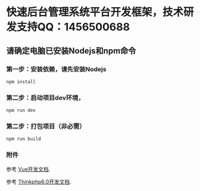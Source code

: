 # 快速后台管理系统平台开发框架，技术研发支持QQ：1456500688

## 请确定电脑已安装Nodejs和npm命令
### 第一步：安装依赖，请先安装Nodejs

```
npm install
```

### 第二步：启动项目dev环境，

```
npm run dev
```

### 第二步：打包项目（非必需）

```
npm run build
```

### 附件

参考 [Vue开发文档](https://cn.vuejs.org/guide/introduction.html).

参考 [Thinkphp6.0开发文档](https://www.kancloud.cn/manual/thinkphp6_0/1037479).

